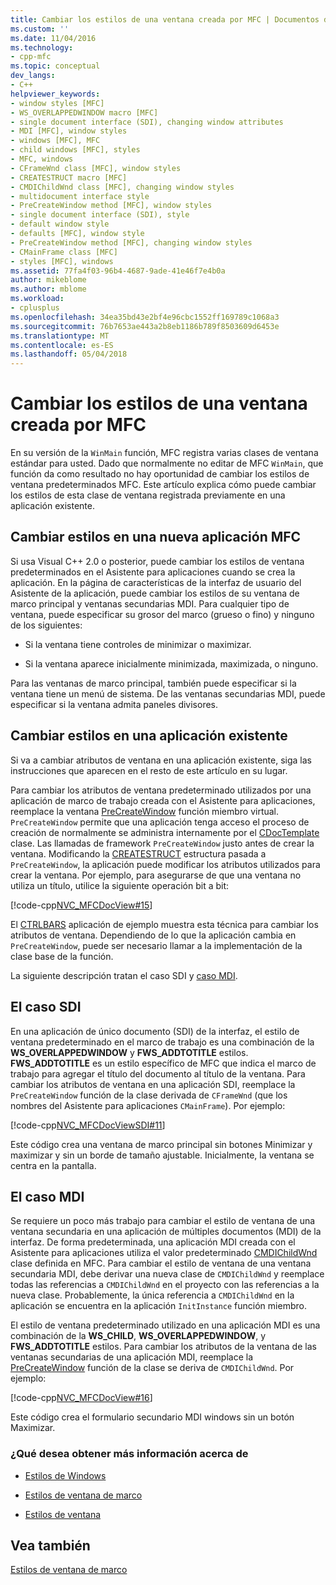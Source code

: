 ```yaml
---
title: Cambiar los estilos de una ventana creada por MFC | Documentos de Microsoft
ms.custom: ''
ms.date: 11/04/2016
ms.technology:
- cpp-mfc
ms.topic: conceptual
dev_langs:
- C++
helpviewer_keywords:
- window styles [MFC]
- WS_OVERLAPPEDWINDOW macro [MFC]
- single document interface (SDI), changing window attributes
- MDI [MFC], window styles
- windows [MFC], MFC
- child windows [MFC], styles
- MFC, windows
- CFrameWnd class [MFC], window styles
- CREATESTRUCT macro [MFC]
- CMDIChildWnd class [MFC], changing window styles
- multidocument interface style
- PreCreateWindow method [MFC], window styles
- single document interface (SDI), style
- default window style
- defaults [MFC], window style
- PreCreateWindow method [MFC], changing window styles
- CMainFrame class [MFC]
- styles [MFC], windows
ms.assetid: 77fa4f03-96b4-4687-9ade-41e46f7e4b0a
author: mikeblome
ms.author: mblome
ms.workload:
- cplusplus
ms.openlocfilehash: 34ea35bd43e2bf4e96cbc1552ff169789c1068a3
ms.sourcegitcommit: 76b7653ae443a2b8eb1186b789f8503609d6453e
ms.translationtype: MT
ms.contentlocale: es-ES
ms.lasthandoff: 05/04/2018
---
```

# <a name="changing-the-styles-of-a-window-created-by-mfc"></a>Cambiar los estilos de una ventana creada por MFC
En su versión de la `WinMain` función, MFC registra varias clases de ventana estándar para usted. Dado que normalmente no editar de MFC `WinMain`, que función da como resultado no hay oportunidad de cambiar los estilos de ventana predeterminados MFC. Este artículo explica cómo puede cambiar los estilos de esta clase de ventana registrada previamente en una aplicación existente.  
  
##  <a name="_core_changing_styles_in_a_new_mfc_application"></a> Cambiar estilos en una nueva aplicación MFC  
 Si usa Visual C++ 2.0 o posterior, puede cambiar los estilos de ventana predeterminados en el Asistente para aplicaciones cuando se crea la aplicación. En la página de características de la interfaz de usuario del Asistente de la aplicación, puede cambiar los estilos de su ventana de marco principal y ventanas secundarias MDI. Para cualquier tipo de ventana, puede especificar su grosor del marco (grueso o fino) y ninguno de los siguientes:  
  
-   Si la ventana tiene controles de minimizar o maximizar.  
  
-   Si la ventana aparece inicialmente minimizada, maximizada, o ninguno.  
  
 Para las ventanas de marco principal, también puede especificar si la ventana tiene un menú de sistema. De las ventanas secundarias MDI, puede especificar si la ventana admita paneles divisores.  
  
##  <a name="_core_changing_styles_in_an_existing_application"></a> Cambiar estilos en una aplicación existente  
 Si va a cambiar atributos de ventana en una aplicación existente, siga las instrucciones que aparecen en el resto de este artículo en su lugar.  
  
 Para cambiar los atributos de ventana predeterminado utilizados por una aplicación de marco de trabajo creada con el Asistente para aplicaciones, reemplace la ventana [PreCreateWindow](../mfc/reference/cwnd-class.md#precreatewindow) función miembro virtual. `PreCreateWindow` permite que una aplicación tenga acceso el proceso de creación de normalmente se administra internamente por el [CDocTemplate](../mfc/reference/cdoctemplate-class.md) clase. Las llamadas de framework `PreCreateWindow` justo antes de crear la ventana. Modificando la [CREATESTRUCT](../mfc/reference/createstruct-structure.md) estructura pasada a `PreCreateWindow`, la aplicación puede modificar los atributos utilizados para crear la ventana. Por ejemplo, para asegurarse de que una ventana no utiliza un título, utilice la siguiente operación bit a bit:  
  
 [!code-cpp[NVC_MFCDocView#15](../mfc/codesnippet/cpp/changing-the-styles-of-a-window-created-by-mfc_1.cpp)]  
  
 El [CTRLBARS](../visual-cpp-samples.md) aplicación de ejemplo muestra esta técnica para cambiar los atributos de ventana. Dependiendo de lo que la aplicación cambia en `PreCreateWindow`, puede ser necesario llamar a la implementación de la clase base de la función.  
  
 La siguiente descripción tratan el caso SDI y [caso MDI](#_core_the_mdi_case).  
  
##  <a name="_core_the_sdi_case"></a> El caso SDI  
 En una aplicación de único documento (SDI) de la interfaz, el estilo de ventana predeterminado en el marco de trabajo es una combinación de la **WS_OVERLAPPEDWINDOW** y **FWS_ADDTOTITLE** estilos. **FWS_ADDTOTITLE** es un estilo específico de MFC que indica el marco de trabajo para agregar el título del documento al título de la ventana. Para cambiar los atributos de ventana en una aplicación SDI, reemplace la `PreCreateWindow` función de la clase derivada de `CFrameWnd` (que los nombres del Asistente para aplicaciones `CMainFrame`). Por ejemplo:  
  
 [!code-cpp[NVC_MFCDocViewSDI#11](../mfc/codesnippet/cpp/changing-the-styles-of-a-window-created-by-mfc_2.cpp)]  
  
 Este código crea una ventana de marco principal sin botones Minimizar y maximizar y sin un borde de tamaño ajustable. Inicialmente, la ventana se centra en la pantalla.  
  
##  <a name="_core_the_mdi_case"></a> El caso MDI  
 Se requiere un poco más trabajo para cambiar el estilo de ventana de una ventana secundaria en una aplicación de múltiples documentos (MDI) de la interfaz. De forma predeterminada, una aplicación MDI creada con el Asistente para aplicaciones utiliza el valor predeterminado [CMDIChildWnd](../mfc/reference/cmdichildwnd-class.md) clase definida en MFC. Para cambiar el estilo de ventana de una ventana secundaria MDI, debe derivar una nueva clase de `CMDIChildWnd` y reemplace todas las referencias a `CMDIChildWnd` en el proyecto con las referencias a la nueva clase. Probablemente, la única referencia a `CMDIChildWnd` en la aplicación se encuentra en la aplicación `InitInstance` función miembro.  
  
 El estilo de ventana predeterminado utilizado en una aplicación MDI es una combinación de la **WS_CHILD**, **WS_OVERLAPPEDWINDOW**, y **FWS_ADDTOTITLE** estilos. Para cambiar los atributos de la ventana de las ventanas secundarias de una aplicación MDI, reemplace la [PreCreateWindow](../mfc/reference/cwnd-class.md#precreatewindow) función de la clase se deriva de `CMDIChildWnd`. Por ejemplo:  
  
 [!code-cpp[NVC_MFCDocView#16](../mfc/codesnippet/cpp/changing-the-styles-of-a-window-created-by-mfc_3.cpp)]  
  
 Este código crea el formulario secundario MDI windows sin un botón Maximizar.  
  
### <a name="what-do-you-want-to-know-more-about"></a>¿Qué desea obtener más información acerca de  
  
-   [Estilos de Windows](../mfc/reference/styles-used-by-mfc.md#window-styles)  
  
-   [Estilos de ventana de marco](../mfc/frame-window-styles-cpp.md)  
  
-   [Estilos de ventana](http://msdn.microsoft.com/library/windows/desktop/ms632600)  
  
## <a name="see-also"></a>Vea también  
 [Estilos de ventana de marco](../mfc/frame-window-styles-cpp.md)

